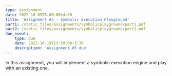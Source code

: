 ```yaml
---
type: assignment
date: 2022-10-05T8:00:00+4:30
title: 'Assignment #3 - Symbolic Execution Playground'
part1: /static_files/assignments/symbolicplayground/part1.pdf
part2: /static_files/assignments/symbolicplayground/part2.pdf
due_event: 
    type: due
    date: 2022-10-19T23:59:00+3:30
    description: 'Assignment #3 due'
---
```

In this assignment, you will implement a symbolic execution engine and play with an existing one.
